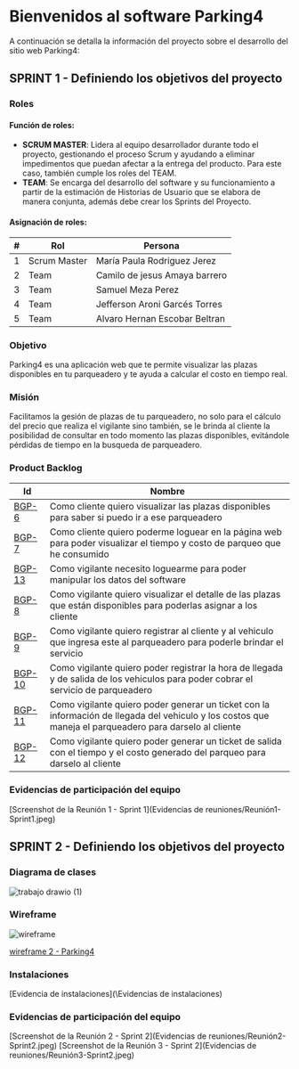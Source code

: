 # Bienvenidos al software Parking4

A continuación se detalla la información del proyecto sobre el desarrollo del sitio web Parking4:

## SPRINT 1 - Definiendo los objetivos del proyecto

### Roles

#### Función de roles:
- **SCRUM MASTER**: Lidera al equipo desarrollador durante todo el proyecto, gestionando el proceso Scrum y ayudando a eliminar impedimentos que puedan afectar a la entrega del producto. Para este caso, también cumple los roles del TEAM.
- **TEAM**: Se encarga del desarrollo del software y su funcionamiento a partir de la estimación de Historias de Usuario que se elabora de manera conjunta, además debe crear los Sprints del Proyecto.

#### Asignación de roles:
|#     |Rol           |Persona                        |
|------|--------------|-------------------------------|
|1     |Scrum Master  |María Paula Rodriguez Jerez    |
|2     |Team          |Camilo de jesus Amaya barrero  |
|3     |Team          |Samuel Meza Perez              |
|4     |Team          |Jefferson Aroni Garcés Torres  |
|5     |Team          |Alvaro Hernan Escobar Beltran  |

### Objetivo
Parking4 es una aplicación web que te permite visualizar las plazas disponibles en tu parqueadero y te ayuda a calcular el costo en tiempo real.

### Misión
Facilitamos la gesión de plazas de tu parqueadero, no solo para el cálculo del precio que realiza el vigilante sino también, se le brinda al cliente la posibilidad de consultar en todo momento las plazas disponibles, evitándole pérdidas de tiempo en la busqueda de parqueadero.

### Product Backlog
|Id            |Nombre                        |
|--------------|------------------------------|
|[BGP-6](https://paularoje.atlassian.net/browse/BGP-6?atlOrigin=eyJpIjoiYzgwYTQ0ZjEyNzQzNGJhN2JmNjEyZTM0NmRhZWZhNjIiLCJwIjoic2hlZXRzLWppcmEifQ)|Como cliente quiero visualizar las plazas disponibles para saber si puedo ir a ese parqueadero|
|[BGP-7](https://paularoje.atlassian.net/browse/BGP-7?atlOrigin=eyJpIjoiYzgwYTQ0ZjEyNzQzNGJhN2JmNjEyZTM0NmRhZWZhNjIiLCJwIjoic2hlZXRzLWppcmEifQ)|Como cliente quiero poderme loguear en la página web para poder visualizar el tiempo y costo de parqueo que he consumido|
|[BGP-13](https://paularoje.atlassian.net/browse/BGP-13?atlOrigin=eyJpIjoiYzgwYTQ0ZjEyNzQzNGJhN2JmNjEyZTM0NmRhZWZhNjIiLCJwIjoic2hlZXRzLWppcmEifQ)|Como vigilante necesito loguearme para poder manipular los datos del software|
|[BGP-8](https://paularoje.atlassian.net/browse/BGP-8?atlOrigin=eyJpIjoiYzgwYTQ0ZjEyNzQzNGJhN2JmNjEyZTM0NmRhZWZhNjIiLCJwIjoic2hlZXRzLWppcmEifQ)|Como vigilante quiero visualizar el detalle de las plazas que están disponibles para poderlas asignar a los cliente|
|[BGP-9](https://paularoje.atlassian.net/browse/BGP-9?atlOrigin=eyJpIjoiYzgwYTQ0ZjEyNzQzNGJhN2JmNjEyZTM0NmRhZWZhNjIiLCJwIjoic2hlZXRzLWppcmEifQ)|Como vigilante quiero registrar al cliente y al vehiculo que ingresa este al parqueadero para poderle brindar el servicio|
|[BGP-10](https://paularoje.atlassian.net/browse/BGP-10?atlOrigin=eyJpIjoiYzgwYTQ0ZjEyNzQzNGJhN2JmNjEyZTM0NmRhZWZhNjIiLCJwIjoic2hlZXRzLWppcmEifQ)|Como vigilante quiero poder registrar la hora de llegada y de salida de los vehiculos para poder cobrar el servicio de parqueadero|
|[BGP-11](https://paularoje.atlassian.net/browse/BGP-11?atlOrigin=eyJpIjoiYzgwYTQ0ZjEyNzQzNGJhN2JmNjEyZTM0NmRhZWZhNjIiLCJwIjoic2hlZXRzLWppcmEifQ)|Como vigilante quiero poder generar un ticket con la información de llegada del vehiculo y los costos que maneja el parqueadero para darselo al cliente|
|[BGP-12](https://paularoje.atlassian.net/browse/BGP-12?atlOrigin=eyJpIjoiYzgwYTQ0ZjEyNzQzNGJhN2JmNjEyZTM0NmRhZWZhNjIiLCJwIjoic2hlZXRzLWppcmEifQ)|Como vigilante quiero poder generar un ticket de salida con el tiempo y el costo generado del parqueo para darselo al cliente|

### Evidencias de participación del equipo
[Screenshot de la Reunión 1 - Sprint 1](Evidencias de reuniones/Reunión1-Sprint1.jpeg)



## SPRINT 2 - Definiendo los objetivos del proyecto

### Diagrama de clases 
![trabajo drawio (1)](https://user-images.githubusercontent.com/93130943/142201181-9e01f1d6-9c1f-4978-ab22-8011067e8c5e.png)

### Wireframe
![wireframe](https://user-images.githubusercontent.com/93130943/142194518-c35f9349-ff74-449a-8bbe-f2475a9f9017.jpeg)

[wireframe 2 - Parking4](https://correouisedu-my.sharepoint.com/:w:/g/personal/maria_rodriguez24_correo_uis_edu_co/EdWzNoQ87tJLs8uK_Bv7PDUBtirfhe5rbWM2kIR_XhXsqA)

### Instalaciones
[Evidencia de instalaciones](\Evidencias de instalaciones)

### Evidencias de participación del equipo
[Screenshot de la Reunión 2 - Sprint 2](Evidencias de reuniones/Reunión2-Sprint2.jpeg)
[Screenshot de la Reunión 3 - Sprint 2](Evidencias de reuniones/Reunión3-Sprint2.jpeg)
